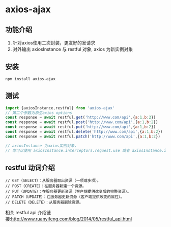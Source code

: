 # axios-ajax

## 功能介绍
1. 针对axios使用二次封装，更友好的发请求 
2. 对外输出 axiosInstance 与 restful 对象, axios 为新实例对象  

## 安装
```
npm install axios-ajax
```

## 测试   
```js
import {axiosInstance,restful} from 'axios-ajax' 
// 第二个参数为原生axios options
const response = await restful.get('http://www.com/api',{a:1,b:2})
const response = await restful.post('http://www.com/api',{a:1,b:2})
const response = await restful.put('http://www.com/api',{a:1,b:2})
const response = await restful.delete('http://www.com/api',{a:1,b:2})
const response = await restful.patch('http://www.com/api',{a:1,b:2})

// axiosInstance 为axios实例对象，
// 你可以使用 axiosInstance.interceptors.request.use 或者 axiosInstance.interceptors.response.use 

```
## restful 动词介绍
 ```
// GET（SELECT）：从服务器取出资源（一项或多项）。
// POST（CREATE）：在服务器新建一个资源。
// PUT（UPDATE）：在服务器更新资源（客户端提供改变后的完整资源）。
// PATCH（UPDATE）：在服务器更新资源（客户端提供改变的属性）。
// DELETE（DELETE）：从服务器删除资源。
 ```

相关 restful api 介绍链接:<http://www.ruanyifeng.com/blog/2014/05/restful_api.html>
